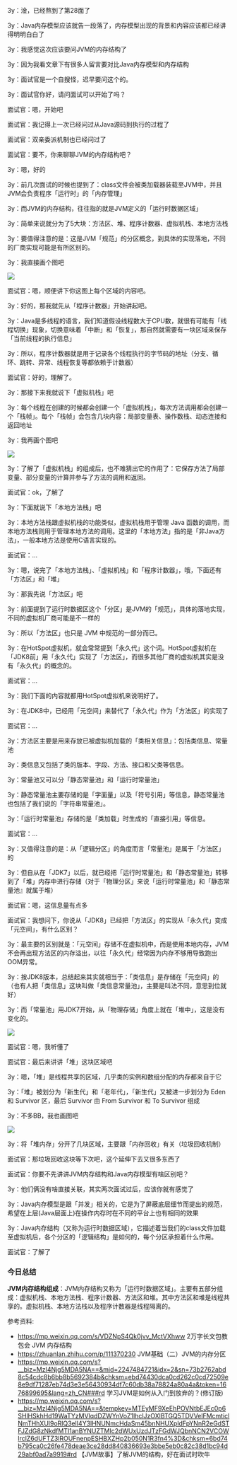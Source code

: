 3y：淦，已经熬到了第28面了

3y：Java内存模型应该就告一段落了，内存模型出现的背景和内容应该都已经讲得明明白白了

3y：我感觉这次应该要问JVM的内存结构了

3y：因为我看文章下有很多人留言要对比Java内存模型和内存结构

3y：面试官是一个自搜怪，迟早要问这个的。





3y：面试官你好，请问面试可以开始了吗？

面试官：嗯，开始吧

面试官：我记得上一次已经问过从Java源码到执行的过程了

面试官：双亲委派机制也已经问过了

面试官：要不，你来聊聊JVM的内存结构吧？

3y：嗯，好的



3y：前几次面试的时候也提到了：class文件会被类加载器装载至JVM中，并且JVM会负责程序「运行时」的「内存管理」

3y：而JVM的内存结构，往往指的就是JVM定义的「运行时数据区域」

3y：简单来说就分为了5大块：方法区、堆、程序计数器、虚拟机栈、本地方法栈

3y：要值得注意的是：这是JVM「规范」的分区概念，到具体的实现落地，不同的厂商实现可能是有所区别的。

3y：我直接画个图吧

![](https://tva1.sinaimg.cn/large/008i3skNgy1gs784qdq5sj314z0u04dh.jpg)

面试官：嗯，顺便讲下你这图上每个区域的内容吧。



3y：好的，那我就先从「程序计数器」开始讲起吧。

3y：Java是多线程的语言，我们知道假设线程数大于CPU数，就很有可能有「线程切换」现象，切换意味着「中断」和「恢复」，那自然就需要有一块区域来保存「当前线程的执行信息」

3y：所以，程序计数器就是用于记录各个线程执行的字节码的地址（分支、循环、跳转、异常、线程恢复等都依赖于计数器）

面试官：好的，理解了。



3y：那接下来我就说下「虚拟机栈」吧

3y：每个线程在创建的时候都会创建一个「虚拟机栈」，每次方法调用都会创建一个「栈帧」。每个「栈帧」会包含几块内容：局部变量表、操作数栈、动态连接和返回地址

3y：我再画个图吧

![](https://tva1.sinaimg.cn/large/008i3skNgy1gs790dou0bj30u013x13c.jpg)

3y：了解了「虚拟机栈」的组成后，也不难猜出它的作用了：它保存方法了局部变量、部分变量的计算并参与了方法的调用和返回。

面试官：ok，了解了



3y：下面就说下「本地方法栈」吧

3y：本地方法栈跟虚拟机栈的功能类似，虚拟机栈用于管理 Java 函数的调用，而本地方法栈则用于管理本地方法的调用。这里的「本地方法」指的是「非Java方法」，一般本地方法是使用C语言实现的。

面试官：...



3y：嗯，说完了「本地方法栈」、「虚拟机栈」和「程序计数器」，哦，下面还有「方法区」和「堆」

3y：那我先说「方法区」吧

3y：前面提到了运行时数据区这个「分区」是JVM的「规范」，具体的落地实现，不同的虚拟机厂商可能是不一样的

3y：所以「方法区」也只是 JVM 中规范的一部分而已。

3y：在HotSpot虚拟机，就会常常提到「永久代」这个词。HotSpot虚拟机在「JDK8前」用「永久代」实现了「方法区」，而很多其他厂商的虚拟机其实是没有「永久代」的概念的。

面试官：...

3y：我们下面的内容就都用HotSpot虚拟机来说明好了。

3y：在JDK8中，已经用「元空间」来替代了「永久代」作为「方法区」的实现了

面试官：...



3y：方法区主要是用来存放已被虚拟机加载的「类相关信息」：包括类信息、常量池

3y：类信息又包括了类的版本、字段、方法、接口和父类等信息。

3y：常量池又可以分「静态常量池」和「运行时常量池」

3y：静态常量池主要存储的是「字面量」以及「符号引用」等信息，静态常量池也包括了我们说的「字符串常量池」。

3y：「运行时常量池」存储的是「类加载」时生成的「直接引用」等信息。

面试官：...



3y：又值得注意的是：从「逻辑分区」的角度而言「常量池」是属于「方法区」的

3y：但自从在「JDK7」以后，就已经把「运行时常量池」和「静态常量池」转移到了「堆」内存中进行存储（对于「物理分区」来说「运行时常量池」和「静态常量池』就属于堆）

面试官：嗯，这信息量有点多

面试官：我想问下，你说从「JDK8」已经把「方法区」的实现从「永久代」变成「元空间」，有什么区别？

3y：最主要的区别就是：「元空间」存储不在虚拟机中，而是使用本地内存，JVM 不会再出现方法区的内存溢出，以往「永久代」经常因为内存不够用导致跑出OOM异常。

3y：按JDK8版本，总结起来其实就相当于：「类信息」是存储在「元空间」的（也有人把「类信息」这块叫做「类信息常量池」，主要是叫法不同，意思到位就好）

3y：而「常量池」用JDK7开始，从「物理存储」角度上就在「堆中」，这是没有变化的。

![](https://tva1.sinaimg.cn/large/008i3skNgy1gs7cud2bhaj30qq0qmdki.jpg)

面试官：嗯，我听懂了

面试官：最后来讲讲「堆」这块区域吧

3y：嗯，「堆」是线程共享的区域，几乎类的实例和数组分配的内存都来自于它

3y：「堆」被划分为「新生代」和「老年代」，「新生代」又被进一步划分为 Eden 和 Survivor 区，最后 Survivor 由 From Survivor 和 To Survivor 组成

3y：不多BB，我也画图吧

![](https://tva1.sinaimg.cn/large/008i3skNgy1gs7d4xpm39j31i00ootkz.jpg)

3y：将「堆内存」分开了几块区域，主要跟「内存回收」有关（垃圾回收机制）

面试官：那垃圾回收这块等下次吧，这个延伸下去又很多东西了

面试官：你要不先讲讲JVM内存结构和Java内存模型有啥区别吧？



3y：他们俩没有啥直接关联，其实两次面试过后，应该你就有感觉了

3y：Java内存模型是跟「并发」相关的，它是为了屏蔽底层细节而提出的规范，希望在上层(Java层面上)在操作内存时在不同的平台上也有相同的效果

3y：Java内存结构（又称为运行时数据区域），它描述着当我们的class文件加载至虚拟机后，各个分区的「逻辑结构」是如何的，每个分区承担着什么作用。

面试官：了解了



### 今日总结

**JVM内存结构组成**：JVM内存结构又称为「运行时数据区域」。主要有五部分组成：虚拟机栈、本地方法栈、程序计数器、方法区和堆。其中方法区和堆是线程共享的。虚拟机栈、本地方法栈以及程序计数器是线程隔离的。



参考资料:

- https://mp.weixin.qq.com/s/VDZNpS4Qk0jvv_MctVXhww 2万字长文包教包会 JVM 内存结构
- https://zhuanlan.zhihu.com/p/111370230  JVM基础（二）JVM的内存分区
- https://mp.weixin.qq.com/s?__biz=MzI4Njg5MDA5NA==&mid=2247484721&idx=2&sn=73b2762abd8c54cdc8b6bb8b5692384b&chksm=ebd74430dca0cd262c0cd72509e8e9df71287eb74d3e3e56430934df7c60db38a78824a80a4a&token=1676899695&lang=zh_CN###rd 学习JVM是如何从入门到放弃的？(修订版)
- https://mp.weixin.qq.com/s?__biz=MzI4Njg5MDA5NA==&tempkey=MTEyMF9XeEhPOVNtbEJEc0p6SHlHSkhHd19WaTYzMVlqdDZWYnVoZ1lhclJzOXlBTGQ5TDVVelFMcmticlNmTHhXUl9oRlQ3elI4Y3lHNUNmcHdaSm45bnNHUXpldFpYNnR2eGdSTFJZdG8zNkdfMTl1anBYNUZTMlc2dWUxUzdJTzFGdWJQbnNCN2VCOWlrclZ6dUFTZ3lROUFnenpESHBXZHp2b050N1R3fn4%3D&chksm=6bd74b795ca0c26fe478deae3ce28dd840836693e3bbe5eb0c82c38d1bc94d29abf0ad7a9919#rd  【JVM故事】了解JVM的结构，好在面试时吹牛











